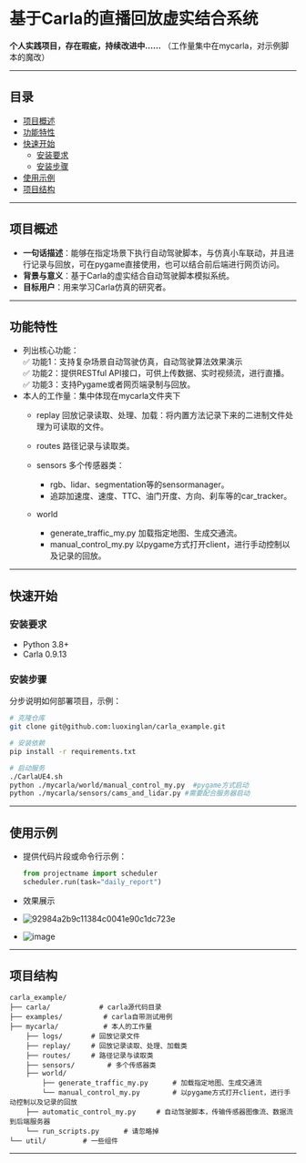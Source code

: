 # **基于Carla的直播回放虚实结合系统**  

**个人实践项目，存在瑕疵，持续改进中……** （工作量集中在mycarla，对示例脚本的魔改）

---

## 目录

- [项目概述](#项目概述)  
- [功能特性](#功能特性)  
- [快速开始](#快速开始)  
  - [安装要求](#安装要求)  
  - [安装步骤](#安装步骤)  
- [使用示例](#使用示例)  
- [项目结构](#项目结构) 

---

## 项目概述  

- **一句话描述**：能够在指定场景下执行自动驾驶脚本，与仿真小车联动，并且进行记录与回放，可在pygame直接使用，也可以结合前后端进行网页访问。  
- **背景与意义**：基于Carla的虚实结合自动驾驶脚本模拟系统。  
- **目标用户**：用来学习Carla仿真的研究者。  

---

## 功能特性  

- 列出核心功能：  
  ✅ 功能1：支持复杂场景自动驾驶仿真，自动驾驶算法效果演示  
  ✅ 功能2：提供RESTful API接口，可供上传数据、实时视频流，进行直播。    
  ✅ 功能3：支持Pygame或者网页端录制与回放。
- 本人的工作量：集中体现在mycarla文件夹下
  - replay 回放记录读取、处理、加载：将内置方法记录下来的二进制文件处理为可读取的文件。
  - routes 路径记录与读取类。
  - sensors 多个传感器类：
    - rgb、lidar、segmentation等的sensormanager。
    - 追踪加速度、速度、TTC、油门开度、方向、刹车等的car_tracker。

  - world
    - generate_traffic_my.py 加载指定地图、生成交通流。
    - manual_control_my.py 以pygame方式打开client，进行手动控制以及记录的回放。


---

## 快速开始  

### 安装要求    

  - Python 3.8+  
  - Carla 0.9.13   

### 安装步骤  

分步说明如何部署项目，示例：  

```bash  
# 克隆仓库  
git clone git@github.com:luoxinglan/carla_example.git

# 安装依赖  
pip install -r requirements.txt  

# 启动服务  
./CarlaUE4.sh
python ./mycarla/world/manual_control_my.py  #pygame方式启动
python ./mycarla/sensors/cams_and_lidar.py #需要配合服务器启动
```

---

## 使用示例

- 提供代码片段或命令行示例：  

  ```python  
  from projectname import scheduler  
  scheduler.run(task="daily_report")  
  ```

- 效果展示
-   ![92984a2b9c11384c0041e90c1dc723e](https://github.com/user-attachments/assets/e281edb4-bd1d-4d12-8428-6c6e314df9c7)
-   ![image](https://github.com/user-attachments/assets/ad1d1ad6-dc64-4ae3-ace6-3213577dcd85)





---

## 项目结构

```  
carla_example/  
├── carla/            # carla源代码目录  
├── examples/          # carla自带测试用例  
├── mycarla/           # 本人的工作量 
	├── logs/		# 回放记录文件
	├── replay/		# 回放记录读取、处理、加载类
	├── routes/		# 路径记录与读取类
	├── sensors/		# 多个传感器类
	├── world/
		├── generate_traffic_my.py		# 加载指定地图、生成交通流
		└── manual_control_my.py		# 以pygame方式打开client，进行手动控制以及记录的回放
	├── automatic_control_my.py		# 自动驾驶脚本，传输传感器图像流、数据流到后端服务器
	└── run_scripts.py		# 请忽略掉
└── util/         # 一些组件  
```

---
